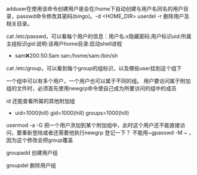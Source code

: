 adduser在使用该命令创建用户是会在/home下自动创建与用户名同名的用户目录，passwd命令修改其密码(bingo)。-d <HOME_DIR>
userdel -r 删除用户及相关目录。


cat /etc/passwd，可以看每个用户的信息：用户名:x隐藏密码:用户标识uid:所属主组标识gid:说明:该用户home目录:启动shell进程
- sam:x:200:50:Sam san:/home/sam:/bin/sh

cat /etc/group，可以看到每个group的组标识，以及哪些user挂到这个组下

一个组中可以有多个用户，一个用户也可以属于不同的组。
用户要访问属于附加组的文件时，必须首先使用newgrp命令使自己成为所要访问的组中的成员

id <username> 还能查看所属的其他附加组
- uid=1000(hill) gid=1000(hill) groups=1000(hill)

usermod -a -G <newgroupname> <username> 把一个用户添加到某个附加组中，此时这个用户还不能直接访问，要重新登陆或者还需要他执行newgrp <newgroupname>登记一下？
不能用~gpasswd -M <user> <group>~ ，因为这个修改会把group覆盖

groupadd 创建用户组

groupdel 删除用户组
